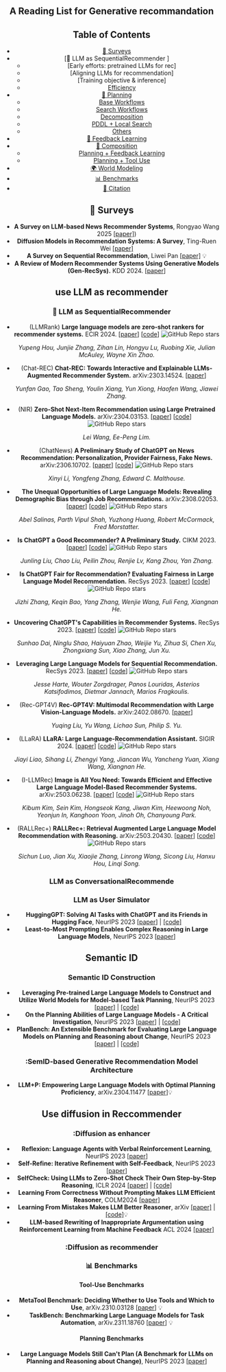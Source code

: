 <div align="center">
<h2>    
A Reading List for Generative recommandation 


## Table of Contents
- [🎁 Surveys](#gift-surveys)
- [🚀 LLM as SequentialRecommender ]
  - [Early efforts: pretrained LLMs for rec]
  - [Aligning LLMs for recommendation]
  - [Training objective & inference]
  - [Efficiency](#pddl+local-search)
- [🧠 Planning](#brain-planning)
  - [Base Workflows](#base-workflows)
  - [Search Workflows](#search-workflows)
  - [Decomposition](#decomposition)
  - [PDDL + Local Search](#pddl+local-search)
  - [Others](#others)
- [🔄 Feedback Learning](#arrows_counterclockwise-feedback-learning)
- [🧩 Composition](#jigsaw-composition)
  - [Planning + Feedback Learning](#planning--feedback-learning)
  - [Planning + Tool Use](#planning--tool-use)
- [🌍 World Modeling](#world_map-world-modeling)
  <!-- - [LLM as World Models](#llm-as-world-models)
  - [LLM-Generated World Models](#llm-generated-world-models) -->
- [📊 Benchmarks](#bar_chart-benchmarks)
- [📝 Citation](#memo-citation)


## :gift: Surveys
- **A Survey on LLM-based News Recommender Systems**, Rongyao Wang 2025 [[paper]](https://arxiv.org/abs/2502.09797))
- **Diffusion Models in Recommendation Systems: A Survey**, Ting-Ruen Wei [[paper]](https://arxiv.org/pdf/2501.10548) 
- **A Survey on Sequential Recommendation**, Liwei Pan [[paper]](https://arxiv.org/abs/2412.12770) 💡
- **A Review of Modern Recommender Systems Using Generative Models (Gen-RecSys).** KDD 2024. [[paper](https://arxiv.org/abs/2404.00579)]

## use LLM as recommender 
### :rocket: LLM as SequentialRecommender
* (LLMRank) **Large language models are zero-shot rankers for recommender systems.** ECIR 2024. [[paper](https://arxiv.org/pdf/2305.08845)] [[code](https://github.com/RUCAIBox/LLMRank)] ![GitHub Repo stars](https://img.shields.io/github/stars/RUCAIBox/LLMRank)

   *Yupeng Hou, Junjie Zhang, Zihan Lin, Hongyu Lu, Ruobing Xie, Julian McAuley, Wayne Xin Zhao.*

* (Chat-REC) **Chat-REC: Towards Interactive and Explainable LLMs-Augmented Recommender System.** arXiv:2303.14524. [[paper](https://arxiv.org/pdf/2303.14524)] 

   *Yunfan Gao, Tao Sheng, Youlin Xiang, Yun Xiong, Haofen Wang, Jiawei Zhang.*

* (NIR) **Zero-Shot Next-Item Recommendation using Large Pretrained Language Models.** arXiv:2304.03153. [[paper](https://arxiv.org/pdf/2304.03153)] [[code](https://github.com/AGI-Edgerunners/LLM-Next-Item-Rec)] ![GitHub Repo stars](https://img.shields.io/github/stars/AGI-Edgerunners/LLM-Next-Item-Rec)

   *Lei Wang, Ee-Peng Lim.*

* (ChatNews) **A Preliminary Study of ChatGPT on News Recommendation: Personalization, Provider Fairness, Fake News.** arXiv:2306.10702. [[paper](https://arxiv.org/pdf/2306.10702)] [[code](https://github.com/imrecommender/ChatGPT-News)] ![GitHub Repo stars](https://img.shields.io/github/stars/imrecommender/ChatGPT-News)

   *Xinyi Li, Yongfeng Zhang, Edward C. Malthouse.*

* **The Unequal Opportunities of Large Language Models: Revealing Demographic Bias through Job Recommendations.** arXiv:2308.02053. [[paper](https://arxiv.org/pdf/2308.02053)] [[code](https://github.com/Abel2Code/Unequal-Opportunities-of-LLMs)] ![GitHub Repo stars](https://img.shields.io/github/stars/Abel2Code/Unequal-Opportunities-of-LLMs)

   *Abel Salinas, Parth Vipul Shah, Yuzhong Huang, Robert McCormack, Fred Morstatter.*

* **Is ChatGPT a Good Recommender? A Preliminary Study.** CIKM 2023. [[paper](https://arxiv.org/pdf/2304.10149)] [[code](https://github.com/williamliujl/LLMRec)] ![GitHub Repo stars](https://img.shields.io/github/stars/williamliujl/LLMRec)

   *Junling Liu, Chao Liu, Peilin Zhou, Renjie Lv, Kang Zhou, Yan Zhang.*

* **Is ChatGPT Fair for Recommendation? Evaluating Fairness in Large Language Model Recommendation.** RecSys 2023. [[paper](https://arxiv.org/pdf/2305.07609)] [[code](https://github.com/jizhi-zhang/FaiRLLM)] ![GitHub Repo stars](https://img.shields.io/github/stars/jizhi-zhang/FaiRLLM)

   *Jizhi Zhang, Keqin Bao, Yang Zhang, Wenjie Wang, Fuli Feng, Xiangnan He.*

* **Uncovering ChatGPT's Capabilities in Recommender Systems.** RecSys 2023. [[paper](https://arxiv.org/pdf/2305.02182)] [[code](https://github.com/rainym00d/LLM4RS)] ![GitHub Repo stars](https://img.shields.io/github/stars/rainym00d/LLM4RS)

   *Sunhao Dai, Ninglu Shao, Haiyuan Zhao, Weijie Yu, Zihua Si, Chen Xu, Zhongxiang Sun, Xiao Zhang, Jun Xu.*

* **Leveraging Large Language Models for Sequential Recommendation.** RecSys 2023. [[paper](https://arxiv.org/pdf/2309.09261)] [[code](https://github.com/dh-r/LLM-Sequential-Recommendation)] ![GitHub Repo stars](https://img.shields.io/github/stars/dh-r/LLM-Sequential-Recommendation)

   *Jesse Harte, Wouter Zorgdrager, Panos Louridas, Asterios Katsifodimos, Dietmar Jannach, Marios Fragkoulis.*

* (Rec-GPT4V) **Rec-GPT4V: Multimodal Recommendation with Large Vision-Language Models.** arXiv:2402.08670. [[paper](https://arxiv.org/pdf/2402.08670)]

   *Yuqing Liu, Yu Wang, Lichao Sun, Philip S. Yu.*


* (LLaRA) **LLaRA: Large Language-Recommendation Assistant.** SIGIR 2024. [[paper](https://arxiv.org/pdf/2312.02445)] [[code](https://github.com/ljy0ustc/LLaRA)] ![GitHub Repo stars](https://img.shields.io/github/stars/ljy0ustc/LLaRA)

   *Jiayi Liao, Sihang Li, Zhengyi Yang, Jiancan Wu, Yancheng Yuan, Xiang Wang, Xiangnan He.*

* (I-LLMRec) **Image is All You Need: Towards Efficient and Effective Large Language Model-Based Recommender Systems.** arXiv:2503.06238. [[paper](https://arxiv.org/pdf/2503.06238)] [[code](https://github.com/rlqja1107/torch-I-LLMRec)] ![GitHub Repo stars](https://img.shields.io/github/stars/rlqja1107/torch-I-LLMRec)

   *Kibum Kim, Sein Kim, Hongseok Kang, Jiwan Kim, Heewoong Noh, Yeonjun In, Kanghoon Yoon, Jinoh Oh, Chanyoung Park.*

* (RALLRec+) **RALLRec+: Retrieval Augmented Large Language Model Recommendation with Reasoning.** arXiv:2503.20430. [[paper](https://arxiv.org/pdf/2503.20430)] [[code](https://github.com/sichunluo/RALLRec_plus)] ![GitHub Repo stars](https://img.shields.io/github/stars/sichunluo/RALLRec_plus)

   *Sichun Luo, Jian Xu, Xiaojie Zhang, Linrong Wang, Sicong Liu, Hanxu Hou, Linqi Song.*

### LLM as ConversationalRecommende



### LLM as User Simulator
- **HuggingGPT: Solving AI Tasks with ChatGPT and its Friends in Hugging Face**, NeurIPS 2023 [[paper](https://openreview.net/forum?id=yHdTscY6Ci)] | [[code]](https://github.com/microsoft/JARVIS/tree/main/hugginggpt)
- **Least-to-Most Prompting Enables Complex Reasoning in Large Language Models**, NeurIPS 2023 [[paper](https://openreview.net/forum?id=WZH7099tgfM)]
## Semantic ID
### Semantic ID Construction
- **Leveraging Pre-trained Large Language Models to Construct and Utilize World Models for Model-based Task Planning**, NeurIPS 2023 [[paper](https://arxiv.org/abs/2305.14909)] | [[code]](https://github.com/GuanSuns/LLMs-World-Models-for-Planning)
- **On the Planning Abilities of Large Language Models - A Critical Investigation**, NeurIPS 2023 [[paper](https://openreview.net/forum?id=X6dEqXIsEW)] | [[code]](https://github.com/karthikv792/LLMs-Planning)
- **PlanBench: An Extensible Benchmark for Evaluating Large Language Models on Planning and Reasoning about Change**, NeurIPS 2023 [[paper](https://openreview.net/forum?id=YXogl4uQUO)] | [[code]](https://github.com/karthikv792/LLMs-Planning)

### :SemID-based Generative Recommendation Model Architecture
- **LLM+P: Empowering Large Language Models with Optimal Planning Proficiency**, arXiv.2304.11477 [[paper](https://doi.org/10.48550/arXiv.2304.11477)]💡
## Use diffusion in Reccommender
### :Diffusion as enhancer
- **Reflexion: Language Agents with Verbal Reinforcement Learning**, NeurIPS 2023 [[paper](https://doi.org/10.48550/arXiv.2303.11366)]
- **Self-Refine: Iterative Refinement with Self-Feedback**, NeurIPS 2023 [[paper](https://doi.org/10.48550/arXiv.2303.17651)]
- **SelfCheck: Using LLMs to Zero-Shot Check Their Own Step-by-Step Reasoning**, ICLR 2024 [[paper]](https://arxiv.org/abs/2308.00436) | [[code]](https://github.com/ningmiao/selfcheck)
- **Learning From Correctness Without Prompting Makes LLM Efficient Reasoner**, COLM2024 [[paper]](https://openreview.net/forum?id=dcbNzhVVQj#discussion)
- **Learning From Mistakes Makes LLM Better Reasoner**, arXiv [[paper]](https://arxiv.org/abs/2310.20689) | [[code]](https://github.com/microsoft/LEMA)💡
- **LLM-based Rewriting of Inappropriate Argumentation using Reinforcement Learning from Machine Feedback** ACL 2024 [[paper]](https://arxiv.org/abs/2406.03363)


### :Diffusion as recommender

### :bar_chart: Benchmarks
#### Tool-Use Benchmarks
- **MetaTool Benchmark: Deciding Whether to Use Tools and Which to Use**, arXiv.2310.03128 [[paper](https://doi.org/10.48550/arXiv.2310.03128)] 💡
- **TaskBench: Benchmarking Large Language Models for Task Automation**, arXiv.2311.18760 [[paper](https://doi.org/10.48550/arXiv.2311.18760)] 💡

#### Planning Benchmarks
- **Large Language Models Still Can't Plan (A Benchmark for LLMs on Planning and Reasoning about Change)**, NeurIPS 2023 [[paper](https://doi.org/10.48550/arXiv.2206.10498)] 


